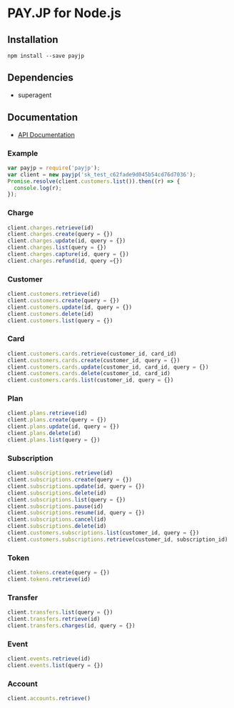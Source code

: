# PAY.JP for Node.js

## Installation

```
npm install --save payjp
```

## Dependencies

- superagent

## Documentation

* [API Documentation](https://pay.jp/docs/api/)

### Example

```js
var payjp = require('payjp');
var client = new payjp('sk_test_c62fade9d045b54cd76d7036');
Promise.resolve(client.customers.list()).then((r) => {
  console.log(r);
});
```

### Charge

```js
client.charges.retrieve(id)
client.charges.create(query = {})
client.charges.update(id, query = {})
client.charges.list(query = {})
client.charges.capture(id, query = {})
client.charges.refund(id, query ={})
```

### Customer

```js
client.customers.retrieve(id)
client.customers.create(query = {})
client.customers.update(id, query = {})
client.customers.delete(id)
client.customers.list(query = {})
```

### Card

```js
client.customers.cards.retrieve(customer_id, card_id)
client.customers.cards.create(customer_id, query = {})
client.customers.cards.update(customer_id, card_id, query = {})
client.customers.cards.delete(customer_id, card_id)
client.customers.cards.list(customer_id, query = {})
```

### Plan

```js
client.plans.retrieve(id)
client.plans.create(query = {})
client.plans.update(id, query = {})
client.plans.delete(id)
client.plans.list(query = {})
```

### Subscription

```js
client.subscriptions.retrieve(id)
client.subscriptions.create(query = {})
client.subscriptions.update(id, query = {})
client.subscriptions.delete(id)
client.subscriptions.list(query = {})
client.subscriptions.pause(id)
client.subscriptions.resume(id, query = {})
client.subscriptions.cancel(id)
client.subscriptions.delete(id)
client.customers.subscriptions.list(customer_id, query = {})
client.customers.subscriptions.retrieve(customer_id, subscription_id)
```

### Token

```js
client.tokens.create(query = {})
client.tokens.retrieve(id)
```

### Transfer

```js
client.transfers.list(query = {})
client.transfers.retrieve(id)
client.transfers.charges(id, query = {})
```

### Event

```js
client.events.retrieve(id)
client.events.list(query = {})
```

### Account

```js
client.accounts.retrieve()
```
